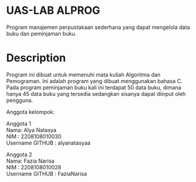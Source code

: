 # UAS-LAB ALPROG
Program manajemen perpustakaan sederhana yang dapat mengelola data buku dan peminjaman buku.

# Description
Program ini dibuat untuk memenuhi mata kuliah Algoritma dan Pemograman.
Ini adalah program yang dibuat menggunakan bahasa C. Pada program peminjaman buku kali ini
terdapat 50 data buku, dimana hanya 45 data buku yang tersedia sedangkan sisanya dapat diinput oleh pengguna.
 
Anggota kelompok:

Anggota 1\
Nama: Alya Natasya\
NIM : 2208108010030\
Username GITHUB : alyanatasyaa


Anggota 2\
Nama: Fazia Narisa\
NIM : 2208108010028\
Username GITHUB : FaziaNarisa

